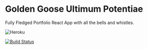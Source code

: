 # Golden Goose Ultimum Potentiae
Fully Fledged Portfolio React App with all the bells and whistles.

![Heroku](https://pyheroku-badge.herokuapp.com/?app=<HEROKU_APP_NAME>&style=flat)

[![Build Status](https://travis-ci.org/alpinstang/crwn-clothing.svg?branch=master)](https://travis-ci.org/alpinstang/crwn-clothing)
